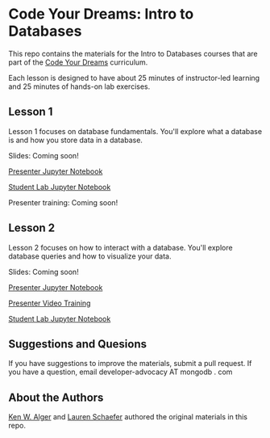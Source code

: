 # Code Your Dreams:  Intro to Databases

This repo contains the materials for the Intro to Databases courses that are part of the [Code Your Dreams](https://www.codeyourdreams.org) curriculum.  

Each lesson is designed to have about 25 minutes of instructor-led learning and 25 minutes of hands-on lab exercises.

## Lesson 1

Lesson 1 focuses on database fundamentals.  You'll explore what a database is and how you store data in a database.

Slides:  Coming soon!

[Presenter Jupyter Notebook](https://github.com/mongodb-developer/CodeYourDreams/blob/master/IntroToDatabasesLesson1.ipynb)

[Student Lab Jupyter Notebook](https://github.com/mongodb-developer/CodeYourDreams/blob/master/IntroToDatabasesLab1.ipynb)

Presenter training: Coming soon!

## Lesson 2

Lesson 2 focuses on how to interact with a database.  You'll explore database queries and how to visualize your data.

Slides:  Coming soon!

[Presenter Jupyter Notebook](https://github.com/mongodb-developer/CodeYourDreams/blob/master/IntroToDatabasesLesson2.ipynb)

[Presenter Video Training](https://www.youtube.com/playlist?list=PL0vH8g1RcYU1u8WodHSY3rK9eulB9foXW)

[Student Lab Jupyter Notebook](https://github.com/mongodb-developer/CodeYourDreams/blob/master/IntroToDatabasesLab2.ipynb)

## Suggestions and Quesions

If you have suggestions to improve the materials, submit a pull request.  If you have a question, email developer-advocacy AT mongodb . com

## About the Authors

[Ken W. Alger](https://github.com/kenwalger) and [Lauren Schaefer](https://github.com/ljhaywar) authored the original materials in this repo.  
